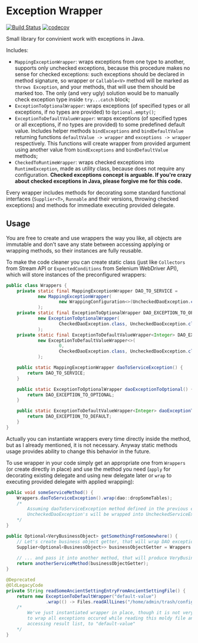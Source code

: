 # Exception Wrapper
[![Build Status](https://travis-ci.org/vanashimko/exception-wrapper.svg?branch=master)](https://travis-ci.org/vanashimko/exception-wrapper)
[![codecov](https://codecov.io/gh/vanashimko/exception-wrapper/branch/master/graph/badge.svg)](https://codecov.io/gh/vanashimko/exception-wrapper)

Small library for convinient work with exceptions in Java.

Includes:
- ```MappingExceptionWrapper```: wraps exceptions from one type to another, supports only unchecked exceptions, because this procedure makes no sense for checked exceptions: such exceptions should be declared in method signature, so wrapper or `Callable<V>` method will be marked as `throws Exception`, and your methods, that will use them should be marked too. The only (and very ugly) solution would be to manually check exception type inside `try...catch` block;
- ```ExceptionToOptionalWrapper```: wraps exceptions (of specified types or all exceptions, if no types are provided) to ```Optional.empty()```;
- ```ExceptionToDefaultValueWrapper```: wraps exceptions (of specified types or all exceptions, if no types are provided) to some predefined default value. Includes helper methods `bindExceptions` and `bindDefaultValue` returning functions `defaultValue -> wrapper` and `exceptions -> wrapper` respectively. This functions will create wrapper from provided argument using another value from `bindExceptions` and `bindDefaultValue` methods;
- ```CheckedToRuntimeWrapper```: wraps checked exceptions into ```RuntimeException```, made as utility class, because does not require any configuration. **Checked exceptions concept is arguable. If you're crazy about checked exceptions in Java, please forgive me for this code.**

Every wrapper includes methods for decorating some standard functional interfaces (```Supplier<T>```, ```Runnable``` and their versions, throwing checked exceptions) and methods for immediate executing provided delegate. 

## Usage

You are free to create and use wrappers the way you like, all objects are immutable and don't save any state between accessing applying or wrapping methods, so their instances are fully reusable. 

To make the code cleaner you can create static class (just like `Collectors` from Stream API or `ExpectedConditions` from Selenium WebDriver API), which will store instances of the preconfigured wrappers:

```java
public class Wrappers {
    private static final MappingExceptionWrapper DAO_TO_SERVICE =
            new MappingExceptionWrapper(
                    new WrappingConfiguration<>(UncheckedDaoException.class, UncheckedServiceException::new)
            );
    private static final ExceptionToOptionalWrapper DAO_EXCEPTION_TO_OPTIONAL =
            new ExceptionToOptionalWrapper(
                    CheckedDaoException.class, UncheckedDaoException.class
            );
    private static final ExceptionToDefaultValueWrapper<Integer> DAO_EXCEPTION_TO_DEFAULT =
            new ExceptionToDefaultValueWrapper<>(
                    0,
                    CheckedDaoException.class, UncheckedDaoException.class
            );

    public static MappingExceptionWrapper daoToServiceException() {
        return DAO_TO_SERVICE;
    }

    public static ExceptionToOptionalWrapper daoExceptionToOptional() {
        return DAO_EXCEPTION_TO_OPTIONAL;
    }

    public static ExceptionToDefaultValueWrapper<Integer> daoExceptionToDefaultValue() {
        return DAO_EXCEPTION_TO_DEFAULT;
    }
}
```

Actually you can instantiate wrappers every time directly inside the method, but as I already mentioned, it is not necessary. Anyway static methods usage provides ability to change this behavior in the future.

To use wrapper in your code simply get an appropriate one from `Wrappers` (or create directly in place) and use the method you need (`apply` for decorating existing delegate and using new delegate later or `wrap` to executing provided delegate with applied wrapping):

```java
public void someServiceMethod() {
    Wrappers.daoToServiceException().wrap(dao::dropSomeTables); 
    /* 
        Assuming daoToServiceException method defined in the previous example, 
        UncheckedDaoException's will be wrapped into UncheckedServiceException 
    */
}

public Optional<VeryBusinessObject> getSomethingFromSomewhere() {
    // Let's create business object getter, that will wrap DAO exceptions into Optional.empty()
    Supplier<Optional<BusinessObject>> businessObjectGetter = Wrappers.daoExceptionToOptional()
                                                                      .applyTo(dao::getBusinessObject); 
    // ... and pass it into another method, that will produce VeryBusinessObject (optional, of course)
    return anotherServiceMethod(businessObjectGetter);
}

@Deprecated
@OldLegacyCode
private String readSomeAncientSettingEntryFromAncientSettingFile() {  
    return new ExceptionToDefaultWrapper("default-value")
               .wrap(() -> Files.readAllLines("/home/admin/trash/config.cfg").get(0));
    /*  
        We've just instantiated wrapper in place, though it is not very efficient, 
        to wrap all exceptions occured while reading this moldy file and even possible IndexOutOfBoundException,
        accessing result list, to "default-value" 
    */
}
```
